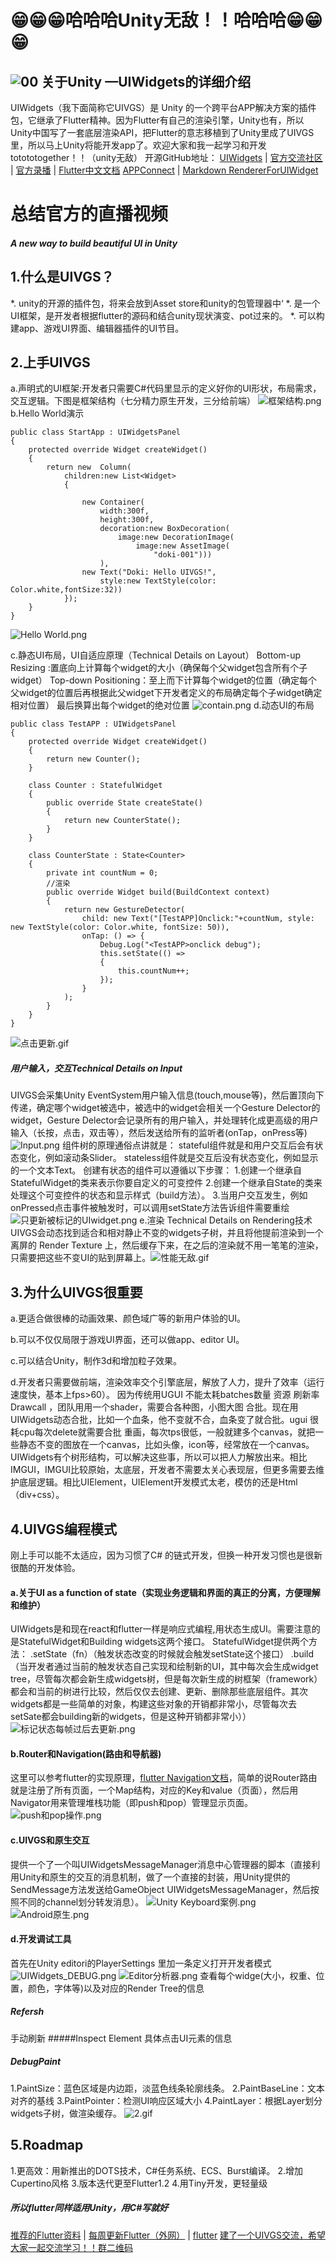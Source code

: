 :grin::grin::grin:哈哈哈Unity无敌！！哈哈哈:grin::grin::grin: 
===================================
![00](https://github.com/qq245708870/UIVGS/blob/master/欢迎大家一起交流学习.jpg)
关于Unity —UIWidgets的详细介绍
-----------------------------------  

UIWidgets（我下面简称它UIVGS）是 Unity 的一个跨平台APP解决方案的插件包，它继承了Flutter精神。因为Flutter有自己的渲染引擎，Unity也有，所以Unity中国写了一套底层渲染API，把Flutter的意志移植到了Unity里成了UIVGS里，所以马上Unity将能开发app了。欢迎大家和我一起学习和开发 totototogether！！（unity无敌）
开源GitHub地址：
[UIWidgets](https://github.com/UnityTech/UIWidgets/)     |    [官方交流社区](https://connect.unity.com/g/uiwidgets)     |   [官方录播](https://www.bilibili.com/video/av47558897)     |    [Flutter中文文档](https://flutterchina.club/docs/)
[APPConnect](https://github.com/UnityTech/ConnectAppCN)    |   [Markdown RendererForUIWidget](https://github.com/suntabu/MarkdownRendererForUIWidgets)

# 总结官方的直播视频
##### A new way to build beautiful UI in Unity
## 1.什么是UIVGS？
*. unity的开源的插件包，将来会放到Asset store和unity的包管理器中‘
*. 是一个UI框架，是开发者根据flutter的源码和结合unity现状演变、pot过来的。
*. 可以构建app、游戏UI界面、编辑器插件的UI节目。
## 2.上手UIVGS
a.声明式的UI框架:开发者只需要C#代码里显示的定义好你的UI形状，布局需求，交互逻辑。下图是框架结构（七分精力原生开发，三分给前端）
![框架结构.png](https://upload-images.jianshu.io/upload_images/12103253-2527190890a20079.png?imageMogr2/auto-orient/strip%7CimageView2/2/w/1240)
b.Hello World演示
```
public class StartApp : UIWidgetsPanel
{
    protected override Widget createWidget()
    {
        return new  Column(
            children:new List<Widget>
            {
                
                new Container(
                    width:300f,
                    height:300f,
                    decoration:new BoxDecoration(
                        image:new DecorationImage(
                            image:new AssetImage(
                                "doki-001")))
                    ),
                new Text("Doki: Hello UIVGS!",
                    style:new TextStyle(color: Color.white,fontSize:32))
            });
    }
}
```
![Hello World.png](https://upload-images.jianshu.io/upload_images/12103253-f3a4f7d23e6cf90f.png?imageMogr2/auto-orient/strip%7CimageView2/2/w/1240)

c.静态UI布局，UI自适应原理（Technical Details on Layout）
Bottom-up Resizing :置底向上计算每个widget的大小（确保每个父widget包含所有个子widget）
Top-down Positioning：至上而下计算每个widget的位置（确定每个父widget的位置后再根据此父widget下开发者定义的布局确定每个子widget确定相对位置）
最后换算出每个widget的绝对位置
![contain.png](https://upload-images.jianshu.io/upload_images/12103253-e4802ff44fa45cb3.png?imageMogr2/auto-orient/strip%7CimageView2/2/w/1240)
d.动态UI的布局
```
public class TestAPP : UIWidgetsPanel
{
    protected override Widget createWidget()
    {
        return new Counter();
    }

    class Counter : StatefulWidget
    {
        public override State createState()
        {
            return new CounterState();
        }
    }

    class CounterState : State<Counter>
    {
        private int countNum = 0;
        //渲染
        public override Widget build(BuildContext context)
        {
            return new GestureDetector(
                child: new Text("[TestAPP]Onclick:"+countNum, style: new TextStyle(color: Color.white, fontSize: 50)),
                onTap: () => { 
                    Debug.Log("<TestAPP>onclick debug");
                    this.setState(() =>
                    {
                        this.countNum++;
                    });
                }
            );
        }
    }
}
```
![点击更新.gif](https://upload-images.jianshu.io/upload_images/12103253-925a8760a3593762.gif?imageMogr2/auto-orient/strip)
##### 用户输入，交互Technical Details on Input
UIVGS会采集Unity EventSystem用户输入信息(touch,mouse等)，然后置顶向下传递，确定哪个widget被选中，被选中的widget会相关一个Gesture Delector的widget，Gesture Delector会记录所有的用户输入，并处理转化成更高级的用户输入（长按，点击，双击等），然后发送给所有的监听者(onTap，onPress等)
![Input.png](https://upload-images.jianshu.io/upload_images/12103253-1199af9df5bea68f.png?imageMogr2/auto-orient/strip%7CimageView2/2/w/1240)
组件树的原理通俗点讲就是：
stateful组件就是和用户交互后会有状态变化，例如滚动条Slider。
stateless组件就是交互后没有状态变化，例如显示的一个文本Text。
创建有状态的组件可以遵循以下步骤：
1.创建一个继承自StatefulWidget的类来表示你要自定义的可变控件
2.创建一个继承自State的类来处理这个可变控件的状态和显示样式（build方法）。
3.当用户交互发生，例如onPressed点击事件被触发时，可以调用setState方法告诉组件需要重绘
![只更新被标记的UIwidget.png](https://upload-images.jianshu.io/upload_images/12103253-8f63c9e92fc69042.png?imageMogr2/auto-orient/strip%7CimageView2/2/w/1240)
e.渲染 Technical Details on Rendering技术
UIVGS会动态找到适合和相对静止不变的widgets子树，并且将他提前渲染到一个离屏的 Render Texture 上，然后缓存下来，在之后的渲染就不用一笔笔的渲染，只需要把这些不变UI的贴到屏幕上。![性能无敌.gif](https://upload-images.jianshu.io/upload_images/12103253-4f5babf3bccb4826.gif?imageMogr2/auto-orient/strip)
## 3.为什么UIVGS很重要
a.更适合做很棒的动画效果、颜色域广等的新用户体验的UI。

b.可以不仅仅局限于游戏UI界面，还可以做app、editor UI。

c.可以结合Unity，制作3d和增加粒子效果。

d.开发者只需要做前端，渲染效率交个引擎底层，解放了人力，提升了效率（运行速度快，基本上fps>60）。
因为传统用UGUI 不能太耗batches数量 资源  刷新率 Drawcall ，团队用用一个shader，需要合各种图，小图大图 合批。现在用UIWidgets动态合批，比如一个血条，他不变就不合，血条变了就合批。ugui  很耗cpu每次delete就需要合批 重画，每次tps很低，一般就建多个canvas，就把一些静态不变的图放在一个canvas，比如头像，icon等，经常放在一个canvas。UIWidgets有个树形结构，可以解决这些事，所以可以把人力解放出来。相比IMGUI，IMGUI比较原始，太底层，开发者不需要太关心表现层，但更多需要去维护底层逻辑。相比UIElement，UIElement开发模式太老，模仿的还是Html（div+css）。

## 4.UIVGS编程模式
刚上手可以能不太适应，因为习惯了C# 的链式开发，但换一种开发习惯也是很新很酷的开发体验。
#### a.关于UI as a function of state（实现业务逻辑和界面的真正的分离，方便理解和维护）
UIWidgets是和现在react和flutter一样是响应式编程,用状态生成UI。需要注意的是StatefulWidget和Building widgets这两个接口。
StatefulWidget提供两个方法：
.setState（fn）（触发状态改变的时候就会触发setState这个接口） 
.build（当开发者通过当前的触发状态自己实现和绘制新的UI，其中每次会生成widget tree，尽管每次都会新生成widgets树，但是每次新生成的树框架（framework）都会和当前的树进行比较，然后仅仅去创建、更新、删除那些底层组件。其次widgets都是一些简单的对象，构建这些对象的开销都非常小，尽管每次去setSate都会building新的widgets，但是这种开销都非常小））
![标记状态每帧过后去更新.png](https://upload-images.jianshu.io/upload_images/12103253-e8c2f386d380176b.png?imageMogr2/auto-orient/strip%7CimageView2/2/w/1240)
#### b.Router和Navigation(路由和导航器)
这里可以参考flutter的实现原理，[flutter Navigation文档](https://flutter.dev/docs/cookbook/navigation)，简单的说Router路由就是注册了所有页面，一个Map结构，对应的Key和value（页面），然后用Navigator用来管理堆栈功能（即push和pop）管理显示页面。
![push和pop操作.png](https://upload-images.jianshu.io/upload_images/12103253-2f9d4302ab007960.png?imageMogr2/auto-orient/strip%7CimageView2/2/w/1240)
#### c.UIVGS和原生交互
提供一个了一个叫UIWidgetsMessageManager消息中心管理器的脚本（直接利用Unity和原生的交互的消息机制，做了一个直接的封装，用Unity提供的SendMessage方法发送给GameObject UIWidgetsMessageManager，然后按照不同的channel划分转发消息）。
![Unity Keyboard案例.png](https://upload-images.jianshu.io/upload_images/12103253-b0e2a750c7f53fe7.png?imageMogr2/auto-orient/strip%7CimageView2/2/w/1240)
![Android原生.png](https://upload-images.jianshu.io/upload_images/12103253-aa411bbc7a290c99.png?imageMogr2/auto-orient/strip%7CimageView2/2/w/1240)
#### d.开发调试工具
首先在Unity editori的PlayerSettings 里加一条定义打开开发者模式![UIWidgets_DEBUG.png](https://upload-images.jianshu.io/upload_images/12103253-a6b2876912334ebe.png?imageMogr2/auto-orient/strip%7CimageView2/2/w/1240)
![Editor分析器.png](https://upload-images.jianshu.io/upload_images/12103253-48389c82a83db206.png?imageMogr2/auto-orient/strip%7CimageView2/2/w/1240)
查看每个widge(大小，权重、位置，颜色，字体等)以及对应的Render Tree的信息
##### Refersh 
手动刷新
#####Inspect Element 
具体点击UI元素的信息
##### DebugPaint
1.PaintSize：蓝色区域是内边距，淡蓝色线条轮廓线条。
2.PaintBaseLine：文本对齐的基线
3.PaintPointer：检测UI响应区域大小
4.PaintLayer：根据Layer划分widgets子树，做渲染缓存。
![2.gif](https://upload-images.jianshu.io/upload_images/12103253-2a1053c7976a619b.gif?imageMogr2/auto-orient/strip)
## 5.Roadmap
1.更高效：用新推出的DOTS技术，C#任务系统、ECS、Burst编译。
2.增加Cupertino风格
3.版本迭代更至Flutter1.2
4.用Tiny开发，更轻量级

##### 所以flutter同样适用Unity，用C#写就好
[推荐的Flutter资料](https://github.com/Solido/awesome-flutter)      |      [每周更新Flutter（外网）](http://www.youtube.com/playlist?list=PLjxrf2q8roU12XGwz3Km7sQZFTdB996iG)    |      [flutter]([https://github.com/flutter/flutter](https://links.jianshu.com/go?to=https%3A%2F%2Fgithub.com%2Fflutter%2Fflutter)
)
[建了一个UIVGS交流，希望大家一起交流学习！！群二维码](https://github.com/qq245708870/UIVGS)
